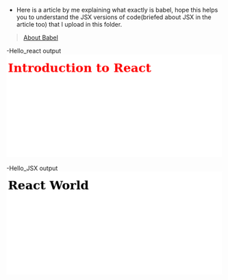 - Here is a article by me explaining what exactly is babel, hope this helps you to understand the JSX versions of code(briefed about JSX in the article too) that I upload in this folder.

> [About Babel](https://sohoxic.hashnode.dev/what-is-babel-and-how-can-you-use-it)

-Hello_react output
![hello_react](./images/hello_react.png)

-Hello_JSX output
![hello_react](./images/hello_jsx.png)
